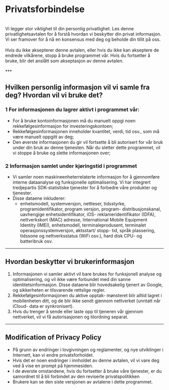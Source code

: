 # Privatsforbindelse
<br>
Vi legger stor viktighet til din personlig privatlighet. Les denne privatlighetsavtalen for å forstå hvordan vi beskytter din privat informasjon. Vi ser framover for å nå en konsensus med deg og beholde din tillit på oss.
<br><br>Hvis du ikke aksepterer denne avtalen, eller hvis du ikke kan akseptere de endrede vilkårene, stopp å bruke programmet vår. Hvis du fortsetter å bruke, blir det anslått som akseptasjon av denne avtalen.
<br><br>
***

## Hvilken personlig informasjon vil vi samle fra deg? Hvordan vil vi bruke det?
### 1 For informasjonen du lagrer aktivt i programmet vår:

- For å bruke kontoinformasjonen må du manuelt oppgi noen rekkefølgesinformasjon for investeringskontoen;
- Rekkefølgesinformasjonen inneholder kvantitet, verdi, tid osv., som må være manuelt oppgitt av deg;
- Den øverste informasjonen du gir vil fortsette å bli autorisert for vår bruk under din bruk av denne tjenesten. Når du sletter dette programmet, vil vi stoppe å bruke og slette informasjonen over;
###  2 Informasjon samlet under kjøringstid i programmet
- Vi samler noen maskineenheterrelaterte informasjon for å gjennomføre interne dataanalyse og funksjonelle optimalisering. Vi har integrert tredjepartis SDK-statistiske tjenester for å forbedre våre produkter og tjenester.
- Disse dataene inkluderer:
  - enhetsmodell, systemversjon, nettleser, tidsstyrke, programidentifikator, program versjon, program- distribusjonskanal, uavhengige enhetsidentifikator, iOS- reklameridentifikator (IDFA), nettverkskort (MAC) adresse, International Mobile Equipment Identity (IMEI), enhetsmodell, terminaleprodusent, terminalet operasjonssystemversjon, øktsstart/ stopp- tid, språk plassering, tidssone og nettverksstatus (WiFi osv.), hard disk CPU- og batteribruk osv.
***
## Hvordan beskytter vi brukerinformasjon
  1. Informasjonen vi samler aktivt vil bare brukes for funksjonell analyse og optimalisering, og vil ikke være forbundet med din sanne identitetsinformasjon. Disse dataene blir hovedsakelig tjenert av Google, og sikkerheten er tilsvarende rettslige regler.
  2. Rekkefølgesinformasjonen du aktive opptak- mønsteret blir alltid lagret i mobilenheten ditt, og de blir ikke sendt gjennom nettverket (unntatt når iCloud- data er synkronisert).
  3. Hvis du trenger å sende eller laste opp til tjeneren vår gjennom nettverket, vil vi få autorisasjonen og tilordning separat.
***
## Modification of Privacy Policy
  - På grunn av endringer i lovgivningen og reglamenter, og nye utviklinger i Internett, kan vi endre privatsforholdet.
  - Hvis det er noen endringer i innholdet av denne avtalen, vil vi vare deg ved å vise en prompt på hjemmesiden.
  - I de øverste omstandene, hvis du fortsetter å bruke våre tjenester, er du samordnet til å bli forbindet av den reviserte privatspolitikken
  - Brukere kan se den siste versjonen av avtalene i dette programmet.
